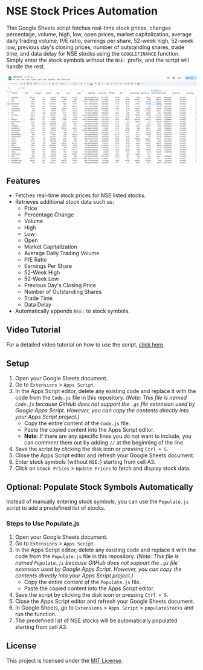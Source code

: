 # NSE Stock Prices Automation

This Google Sheets script fetches real-time stock prices, changes percentage, volume, high, low, open prices, market capitalization, average daily trading volume, P/E ratio, earnings per share, 52-week high, 52-week low, previous day's closing prices, number of outstanding shares, trade time, and data delay for NSE stocks using the `GOOGLEFINANCE` function. Simply enter the stock symbols without the `NSE:` prefix, and the script will handle the rest.

![Working Example](assets/image.png)

## Features

- Fetches real-time stock prices for NSE listed stocks.
- Retrieves additional stock data such as:
  - Price
  - Percentage Change
  - Volume
  - High
  - Low
  - Open
  - Market Capitalization
  - Average Daily Trading Volume
  - P/E Ratio
  - Earnings Per Share
  - 52-Week High
  - 52-Week Low
  - Previous Day's Closing Price
  - Number of Outstanding Shares
  - Trade Time
  - Data Delay
- Automatically appends `NSE:` to stock symbols.

## Video Tutorial

For a detailed video tutorial on how to use the script, [click here](https://drive.google.com/file/d/1IUSCFHQpC6hRwfGvGHgsxXfry0T5IXRh/view?usp=sharing).

## Setup

1. Open your Google Sheets document.
2. Go to `Extensions` > `Apps Script`.
3. In the Apps Script editor, delete any existing code and replace it with the code from the `Code.js` file in this repository. *(Note: This file is named `Code.js` because GitHub does not support the `.gs` file extension used by Google Apps Script. However, you can copy the contents directly into your Apps Script project.)*
    - Copy the entire content of the `Code.js` file.
    - Paste the copied content into the Apps Script editor.
    - **Note**: If there are any specific lines you do not want to include, you can comment them out by adding `//` at the beginning of the line.
4. Save the script by clicking the disk icon or pressing `Ctrl + S`.
5. Close the Apps Script editor and refresh your Google Sheets document.
6. Enter stock symbols (without `NSE:`) starting from cell A3.
7. Click on `Stock Prices` > `Update Prices` to fetch and display stock data.

## Optional: Populate Stock Symbols Automatically

Instead of manually entering stock symbols, you can use the `Populate.js` script to add a predefined list of stocks.

### Steps to Use Populate.js

1. Open your Google Sheets document.
2. Go to `Extensions` > `Apps Script`.
3. In the Apps Script editor, delete any existing code and replace it with the code from the `Populate.js` file in this repository. *(Note: This file is named `Populate.js` because GitHub does not support the `.gs` file extension used by Google Apps Script. However, you can copy the contents directly into your Apps Script project.)*
    - Copy the entire content of the `Populate.js` file.
    - Paste the copied content into the Apps Script editor.
4. Save the script by clicking the disk icon or pressing `Ctrl + S`.
5. Close the Apps Script editor and refresh your Google Sheets document.
6. In Google Sheets, go to `Extensions` > `Apps Script` > `populateStocks` and run the function.
7. The predefined list of NSE stocks will be automatically populated starting from cell A3.

## License

This project is licensed under the [MIT License](LICENSE).